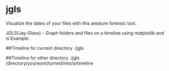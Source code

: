 # jgls

Visualize the dates of your files with this amature forensic tool.

JGLS(Jay-Glass) - Graph folders and files on a timeline using matplotlib and ls 
Example:

##Timeline for current directory
./jgls

##Timeline for other directory
./jgls /directory/you/want/turned/into/a/timeline
